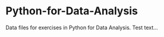 Python-for-Data-Analysis
========================

Data files for exercises in Python for Data Analysis. Test text...